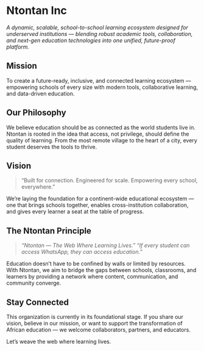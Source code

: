 # Ntontan Inc

*A dynamic, scalable, school-to-school learning ecosystem designed for underserved institutions — blending robust academic tools, collaboration, and next-gen education technologies into one unified, future-proof platform.*



## Mission

To create a future-ready, inclusive, and connected learning ecosystem — empowering schools of every size with modern tools, collaborative learning, and data-driven education.



## Our Philosophy

We believe education should be as connected as the world students live in. Ntontan is rooted in the idea that access, not privilege, should define the quality of learning. From the most remote village to the heart of a city, every student deserves the tools to thrive.



## Vision

> “Built for connection. Engineered for scale. Empowering every school, everywhere.”

We’re laying the foundation for a continent-wide educational ecosystem — one that brings schools together, enables cross-institution collaboration, and gives every learner a seat at the table of progress.



## The Ntontan Principle

> *“Ntontan — The Web Where Learning Lives.”*
> *“If every student can access WhatsApp, they can access education.”*

Education doesn’t have to be confined by walls or limited by resources. With Ntontan, we aim to bridge the gaps between schools, classrooms, and learners by providing a network where content, communication, and community converge.



## Stay Connected

This organization is currently in its foundational stage. If you share our vision, believe in our mission, or want to support the transformation of African education — we welcome collaborators, partners, and educators.

Let’s weave the web where learning lives.


